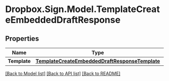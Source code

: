 # Dropbox.Sign.Model.TemplateCreateEmbeddedDraftResponse

## Properties

Name | Type | Description | Notes
------------ | ------------- | ------------- | -------------
**Template** | [**TemplateCreateEmbeddedDraftResponseTemplate**](TemplateCreateEmbeddedDraftResponseTemplate.md) |    | **Warnings** | [**List&lt;WarningResponse&gt;**](WarningResponse.md) |  A list of warnings.  | [optional] 

[[Back to Model list]](../README.md#documentation-for-models) [[Back to API list]](../README.md#documentation-for-api-endpoints) [[Back to README]](../README.md)

